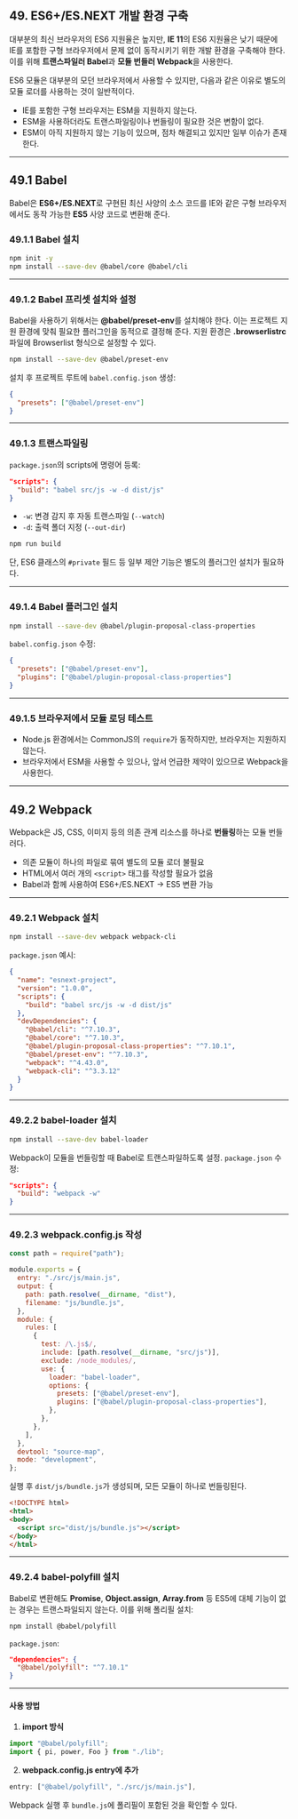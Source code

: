 
## 49. ES6+/ES.NEXT 개발 환경 구축

대부분의 최신 브라우저의 ES6 지원율은 높지만, **IE 11**의 ES6 지원율은 낮기 때문에  
IE를 포함한 구형 브라우저에서 문제 없이 동작시키기 위한 개발 환경을 구축해야 한다.  
이를 위해 **트랜스파일러 Babel**과 **모듈 번들러 Webpack**을 사용한다.

ES6 모듈은 대부분의 모던 브라우저에서 사용할 수 있지만, 다음과 같은 이유로 별도의 모듈 로더를 사용하는 것이 일반적이다.

- IE를 포함한 구형 브라우저는 ESM을 지원하지 않는다.
- ESM을 사용하더라도 트랜스파일링이나 번들링이 필요한 것은 변함이 없다.
- ESM이 아직 지원하지 않는 기능이 있으며, 점차 해결되고 있지만 일부 이슈가 존재한다.

---

## 49.1 Babel

Babel은 **ES6+/ES.NEXT**로 구현된 최신 사양의 소스 코드를 IE와 같은 구형 브라우저에서도 동작 가능한 **ES5** 사양 코드로 변환해 준다.

### 49.1.1 Babel 설치

```bash
npm init -y
npm install --save-dev @babel/core @babel/cli
````

---

### 49.1.2 Babel 프리셋 설치와 설정

Babel을 사용하기 위해서는 **@babel/preset-env**를 설치해야 한다.
이는 프로젝트 지원 환경에 맞춰 필요한 플러그인을 동적으로 결정해 준다.
지원 환경은 **.browserlistrc** 파일에 Browserlist 형식으로 설정할 수 있다.

```bash
npm install --save-dev @babel/preset-env
```

설치 후 프로젝트 루트에 `babel.config.json` 생성:

```json
{
  "presets": ["@babel/preset-env"]
}
```

---

### 49.1.3 트랜스파일링

`package.json`의 scripts에 명령어 등록:

```json
"scripts": {
  "build": "babel src/js -w -d dist/js"
}
```

* `-w`: 변경 감지 후 자동 트랜스파일 (`--watch`)
* `-d`: 출력 폴더 지정 (`--out-dir`)

```bash
npm run build
```

단, ES6 클래스의 `#private` 필드 등 일부 제안 기능은 별도의 플러그인 설치가 필요하다.

---

### 49.1.4 Babel 플러그인 설치

```bash
npm install --save-dev @babel/plugin-proposal-class-properties
```

`babel.config.json` 수정:

```json
{
  "presets": ["@babel/preset-env"],
  "plugins": ["@babel/plugin-proposal-class-properties"]
}
```

---

### 49.1.5 브라우저에서 모듈 로딩 테스트

* Node.js 환경에서는 CommonJS의 `require`가 동작하지만, 브라우저는 지원하지 않는다.
* 브라우저에서 ESM을 사용할 수 있으나, 앞서 언급한 제약이 있으므로 Webpack을 사용한다.

---

## 49.2 Webpack

Webpack은 JS, CSS, 이미지 등의 의존 관계 리소스를 하나로 **번들링**하는 모듈 번들러다.

* 의존 모듈이 하나의 파일로 묶여 별도의 모듈 로더 불필요
* HTML에서 여러 개의 `<script>` 태그를 작성할 필요가 없음
* Babel과 함께 사용하여 ES6+/ES.NEXT → ES5 변환 가능

---

### 49.2.1 Webpack 설치

```bash
npm install --save-dev webpack webpack-cli
```

`package.json` 예시:

```json
{
  "name": "esnext-project",
  "version": "1.0.0",
  "scripts": {
    "build": "babel src/js -w -d dist/js"
  },
  "devDependencies": {
    "@babel/cli": "^7.10.3",
    "@babel/core": "^7.10.3",
    "@babel/plugin-proposal-class-properties": "^7.10.1",
    "@babel/preset-env": "^7.10.3",
    "webpack": "^4.43.0",
    "webpack-cli": "^3.3.12"
  }
}
```

---

### 49.2.2 babel-loader 설치

```bash
npm install --save-dev babel-loader
```

Webpack이 모듈을 번들링할 때 Babel로 트랜스파일하도록 설정.
`package.json` 수정:

```json
"scripts": {
  "build": "webpack -w"
}
```

---

### 49.2.3 webpack.config.js 작성

```javascript
const path = require("path");

module.exports = {
  entry: "./src/js/main.js",
  output: {
    path: path.resolve(__dirname, "dist"),
    filename: "js/bundle.js",
  },
  module: {
    rules: [
      {
        test: /\.js$/,
        include: [path.resolve(__dirname, "src/js")],
        exclude: /node_modules/,
        use: {
          loader: "babel-loader",
          options: {
            presets: ["@babel/preset-env"],
            plugins: ["@babel/plugin-proposal-class-properties"],
          },
        },
      },
    ],
  },
  devtool: "source-map",
  mode: "development",
};
```

실행 후 `dist/js/bundle.js`가 생성되며, 모든 모듈이 하나로 번들링된다.

```html
<!DOCTYPE html>
<html>
<body>
  <script src="dist/js/bundle.js"></script>
</body>
</html>
```

---

### 49.2.4 babel-polyfill 설치

Babel로 변환해도 **Promise**, **Object.assign**, **Array.from** 등
ES5에 대체 기능이 없는 경우는 트랜스파일되지 않는다. 이를 위해 폴리필 설치:

```bash
npm install @babel/polyfill
```

`package.json`:

```json
"dependencies": {
  "@babel/polyfill": "^7.10.1"
}
```

---

#### 사용 방법

1. **import 방식**

```javascript
import "@babel/polyfill";
import { pi, power, Foo } from "./lib";
```

2. **webpack.config.js entry에 추가**

```javascript
entry: ["@babel/polyfill", "./src/js/main.js"],
```

Webpack 실행 후 `bundle.js`에 폴리필이 포함된 것을 확인할 수 있다.

